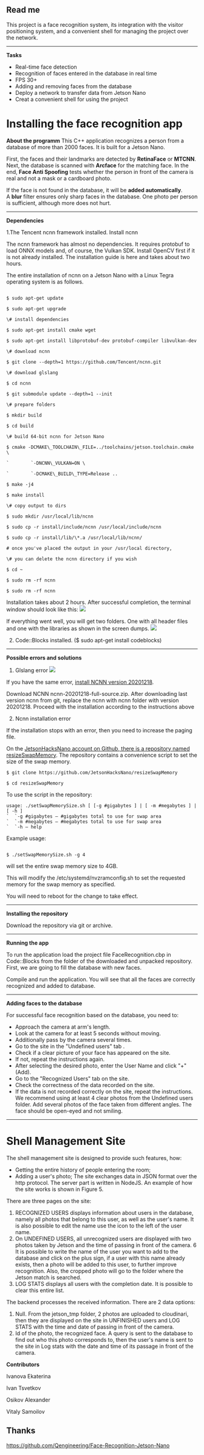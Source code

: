 **Read me**
------------
This project is a face recognition system, its integration with the visitor positioning system, and a convenient shell for managing the project over the network.



------------

**Tasks**

- Real-time face detection
- Recognition of faces entered in the database in real time
- FPS 30+
- Adding and removing faces from the database
- Deploy a network to transfer data from Jetson Nano
- Creat a convenient shell for using the project

# Installing the face recognition app

**About the programm**
This C++ application recognizes a person from a database of more than 2000 faces. It is built for a Jetson Nano.

First, the faces and their landmarks are detected by **RetinaFace** or **MTCNN**. Next, the database is scanned with **Arcface** for the matching face. In the end, **Face Anti Spoofing** tests whether the person in front of the camera is real and not a mask or a cardboard photo.

If the face is not found in the database, it will be **added automatically**. A **blur** filter ensures only sharp faces in the database. One photo per person is sufficient, although more does not hurt.

------------
**Dependencies**

1.The Tencent ncnn framework installed. Install ncnn

The ncnn framework has almost no dependencies. It requires protobuf to load ONNX models and, of course, the Vulkan SDK. Install OpenCV first if it is not already installed. The installation guide is here and takes about two hours.

The entire installation of ncnn on a Jetson Nano with a Linux Tegra operating system is as follows.
```

$ sudo apt-get update

$ sudo apt-get upgrade

\# install dependencies

$ sudo apt-get install cmake wget

$ sudo apt-get install libprotobuf-dev protobuf-compiler libvulkan-dev

\# download ncnn

$ git clone --depth=1 https://github.com/Tencent/ncnn.git

\# download glslang

$ cd ncnn

$ git submodule update --depth=1 --init

\# prepare folders

$ mkdir build

$ cd build

\# build 64-bit ncnn for Jetson Nano

$ cmake -DCMAKE\_TOOLCHAIN\_FILE=../toolchains/jetson.toolchain.cmake \

`        `-DNCNN\_VULKAN=ON \

`        `-DCMAKE\_BUILD\_TYPE=Release ..

$ make -j4

$ make install

\# copy output to dirs

$ sudo mkdir /usr/local/lib/ncnn

$ sudo cp -r install/include/ncnn /usr/local/include/ncnn

$ sudo cp -r install/lib/\*.a /usr/local/lib/ncnn/

# once you've placed the output in your /usr/local directory,

\# you can delete the ncnn directory if you wish

$ cd ~

$ sudo rm -rf ncnn

$ sudo rm -rf ncnn

```
Installation takes about 2 hours. After successful completion, the terminal window should look like this: ![](Aspose.Words.90c99390-2502-4406-9507-0ecd3905db6b.002.png)

If everything went well, you will get two folders. One with all header files and one with the libraries as shown in the screen dumps. ![](Aspose.Words.90c99390-2502-4406-9507-0ecd3905db6b.003.png)

2. Code::Blocks installed. ($ sudo apt-get install codeblocks)

------------

**Possible errors and solutions**

1) Glslang error
![](Aspose.Words.90c99390-2502-4406-9507-0ecd3905db6b.004.png)

If you have the same error, [install NCNN version 20201218](https://github.com/Tencent/ncnn/releases/tag/20201218). 

Download NCNN ncnn-20201218-full-source.zip. After downloading last version ncnn from git, replace the ncnn with ncnn folder with version 20201218. Proceed with the installation according to the instructions above

2) Ncnn installation error

If the installation stops with an error, then you need to increase the paging file.

On the [JetsonHacksNano account on Github, there is a repository named resizeSwapMemory](https://github.com/JetsonHacksNano/resizeSwapMemory). The repository contains a convenience script to set the size of the swap memory.

```
$ git clone https://github.com/JetsonHacksNano/resizeSwapMemory

$ cd resizeSwapMemory

```
To use the script in the repository:

```
usage: ./setSwapMemorySize.sh [ [-g #gigabytes ] | [ -m #megabytes ] | [ -h ]
`  `-g #gigabytes – #gigabytes total to use for swap area
`  `-m #megabytes – #megabytes total to use for swap area
`  `-h – help 

```
Example usage:
```

$ ./setSwapMemorySize.sh -g 4
```

will set the entire swap memory size to 4GB.

This will modify the /etc/systemd/nvzramconfig.sh to set the requested memory for the swap memory as specified.

You will need to reboot for the change to take effect.

------------

**Installing the repository**

Download the repository via git or archive.

------------

**Running the app**

To run the application load the project file FaceRecognition.cbp in Code::Blocks from the folder of the downloaded and unpacked repository.
First, we are going to fill the database with new faces. 

Compile and run the application. You will see that all the faces are correctly recognized and added to database.

------------

**Adding faces to the database**

For successful face recognition based on the database, you need to:
- Approach the camera at arm's length.
- Look at the camera for at least 5 seconds without moving.
- Additionally pass by the camera several times.
- Go to the site in the "Undefined users" tab .
- Check if a clear picture of your face has appeared on the site.
- If not, repeat the instructions again.
- After selecting the desired photo, enter the User Name and click "+" (Add).
- Go to the "Recognized Users" tab on the site.
- Check the correctness of the data recorded on the site.
- If the data is not recorded correctly on the site, repeat the instructions.
We recommend using at least 4 clear photos from the Undefined users folder.
Add several photos of the face taken from different angles. The face should be open-eyed and not smiling.

------------

# Shell Management Site

The shell management site is designed to provide such features,
how:
- Getting the entire history of people entering the room;
- Adding a user's photo;
The site exchanges data in JSON format over the http protocol. The server
part is written in NodeJS. An example of how the site works is shown in Figure 5.

There are three pages on the site:

1. RECOGNIZED USERS displays information about users in
the database, namely all photos that belong to this user, as
well as the user's name. It is also possible to edit the name
use the icon to the left of the user name.
2. On UNDEFINED USERS, all unrecognized users are displayed with
two photos taken by Jetson and the time of passing in front of the camera. 6 It
is possible to write the name of the user you want to add
to the database and click on the plus sign, if a user with this name already exists, then
a photo will be added to this user, to further improve
recognition. Also, the cropped photo will go to the folder where
the Jetson match is searched.
3. LOG STATS displays all users with the completion date. It is
possible to clear this entire list.

The backend processes the received information. There are 2
data options:
1. Null. From the jetson_tmp folder, 2 photos are uploaded to cloudinari, then
they are displayed on the site in UNFINISHED users and LOG STATS with the time and date of
passing in front of the camera.
2. Id of the photo, the recognized face. A query is sent to the database
to find out who this photo corresponds to, then the
user's name is sent to the site in Log stats with the date and time of its passage in front of the camera.


**Contributors**

Ivanova Ekaterina

Ivan Tsvetkov

Osikov Alexander

Vitaly Samoilov

**Thanks**
------------

<https://github.com/Qengineering/Face-Recognition-Jetson-Nano>
